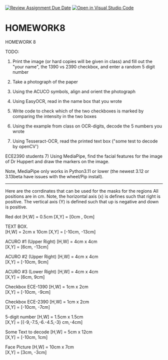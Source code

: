 [![Review Assignment Due Date](https://classroom.github.com/assets/deadline-readme-button-22041afd0340ce965d47ae6ef1cefeee28c7c493a6346c4f15d667ab976d596c.svg)](https://classroom.github.com/a/qmA6zave)
[![Open in Visual Studio Code](https://classroom.github.com/assets/open-in-vscode-2e0aaae1b6195c2367325f4f02e2d04e9abb55f0b24a779b69b11b9e10269abc.svg)](https://classroom.github.com/online_ide?assignment_repo_id=17290514&assignment_repo_type=AssignmentRepo)
# HOMEWORK8
HOMEWORK 8

TODO:
1) Print the image (or hard copies will be given in class) and fill out the "your name", the 1390 vs 2390 checkbox, and enter a random 5 digit number

2) Take a photograph of the paper

3) Using the ACUCO symbols, align and orient the photograph 

4) Using EasyOCR, read in the name box that you wrote

5) Write code to check which of the two checkboxes is marked by comparing the intensity in the two boxes

6) Using the example from class on OCR-digits, decode the 5 numbers you wrote

6) Using Tesseract-OCR, read the printed text box ("some test to decode by openCV')

ECE2390 students
7) Using MediaPipe, find the facial features for the image of Dr Huppert and draw the markers on the image.

Note, MediaPipe only works in Python3.11 or lower (the newest 3.12 or 3.13beta have issues with the wheel/Pip install).

---------------------------

Here are the corrdinates that can be used for the masks for the regions 
All positions are in cm.  Note, the horizontal axis (x) is defines such that right is positive.  The vertical axis (Y) is defined such that up is negative and down is positive.

Red dot
[H,W] = 0.5cm
[X,Y] = [0cm , 0cm]

TEXT BOX.  
[H,W] = 2cm x 10cm 
[X,Y] = [-10cm, -13cm]

ACURO #1 (Upper Right)
[H,W] = 4cm x 4cm	
[X,Y] = [6cm, -13cm]

ACURO #2 (Upper Right)
[H,W] = 4cm x 4cm	
[X,Y] = [-10cm, 9cm]

ACURO #3 (Lower Right)
[H,W] = 4cm x 4cm	
[X,Y] = [6cm, 9cm]

Checkbox ECE-1390
[H,W] = 1cm x 2cm	
[X,Y] = [-10cm, -9cm]

Checkbox ECE-2390
[H,W] = 1cm x 2cm	
[X,Y] = [-10cm, -7cm]

5-digit number
[H,W] = 1.5cm x 1.5cm	
[X,Y] = [{-9,-7.5,-6.-4.5,-3} cm,-4cm]

Some Text to decode
[H,W] = 5cm x 12cm	
[X,Y] = [-10cm, 1cm]

Face Picture
[H,W] = 10cm x 7cm	
[X,Y] = [3cm, -3cm]



